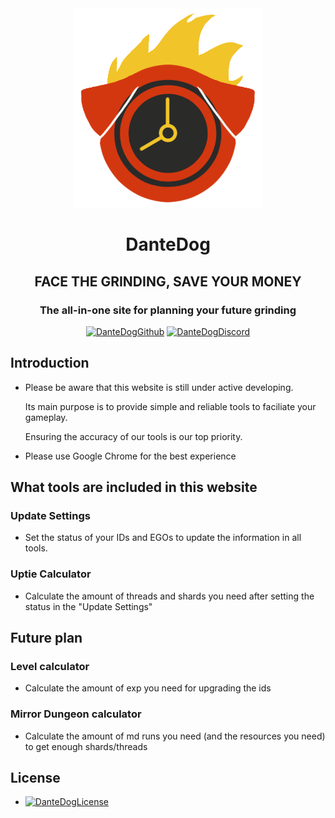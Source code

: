<div align="center">
<a href="https://github.com/xfdxfdxfd/dantedoglcb">
   <div style="max-width: 100%;height: auto;width: auto;"><img src="src/assets/DanteLogo.png"/></div>
</a>

# DanteDog

## FACE THE GRINDING, SAVE YOUR MONEY

### The all-in-one site for planning your future grinding

[![DanteDogGithub](https://img.shields.io/badge/DanteDog-Github-white)](https://github.com/xfdxfdxfd/dantedoglcb)
[![DanteDogDiscord](https://img.shields.io/badge/DanteDog-Discord-purple)](https://discord.gg/UdFrGmKfqE)

</div>

## Introduction

- Please be aware that this website is still under active developing.

  Its main purpose is to provide simple and reliable tools to faciliate your gameplay.

  Ensuring the accuracy of our tools is our top priority.

- Please use Google Chrome for the best experience

## What tools are included in this website

### Update Settings

- Set the status of your IDs and EGOs to update the information in all tools.

### Uptie Calculator

- Calculate the amount of threads and shards you need after setting the status in the "Update Settings"

## Future plan

### Level calculator

- Calculate the amount of exp you need for upgrading the ids

### Mirror Dungeon calculator

- Calculate the amount of md runs you need (and the resources you need) to get enough shards/threads

## License

- [![DanteDogLicense](https://img.shields.io/badge/DanteDog-License-green)](https://github.com/xfdxfdxfd/dantedoglcb/blob/master/LICENSE)
